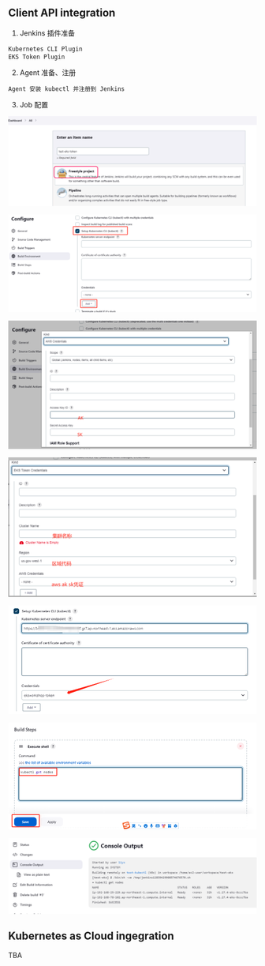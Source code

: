 ## Client API integration


1. Jenkins 插件准备
```
Kubernetes CLI Plugin
EKS Token Plugin
```

2. Agent 准备、注册

```
Agent 安装 kubectl 并注册到 Jenkins
```

3. Job 配置

![](res/imgs/2023-09-20-00-22-06.png)

![](res/imgs/2023-09-20-00-23-34.png)

![](res/imgs/2023-09-20-00-24-15.png)

![](res/imgs/2023-09-20-00-25-20.png)

![](res/imgs/2023-09-20-00-26-36.png)

![](res/imgs/2023-09-20-00-27-12.png)

![](res/imgs/2023-09-20-00-27-58.png)


## Kubernetes as Cloud ingegration

TBA
